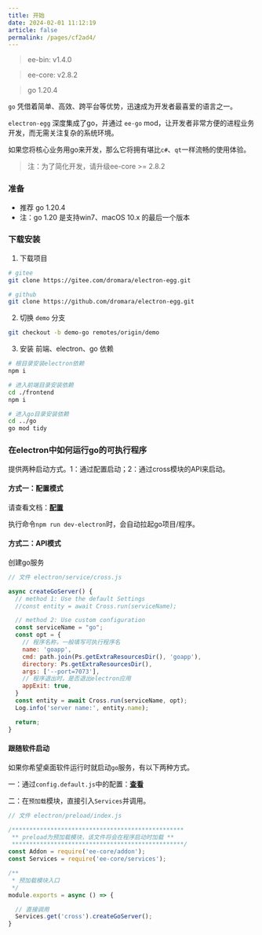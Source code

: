 ```yaml
---
title: 开始
date: 2024-02-01 11:12:19
article: false
permalink: /pages/cf2ad4/
---
```


> ee-bin: v1.4.0

> ee-core: v2.8.2

> go 1.20.4

`go` 凭借着简单、高效、跨平台等优势，迅速成为开发者最喜爱的语言之一。

`electron-egg` 深度集成了go，并通过 `ee-go` mod，让开发者非常方便的进程业务开发，而无需关注复杂的系统环境。

如果您将核心业务用go来开发，那么它将拥有堪比`c#`、`qt`一样流畅的使用体验。

> 注：为了简化开发，请升级ee-core >= 2.8.2

### 准备
- 推荐 go 1.20.4 
- 注：go 1.20 是支持win7、macOS 10.x 的最后一个版本

### 下载安装
1. 下载项目
```bash
# gitee
git clone https://gitee.com/dromara/electron-egg.git

# github
git clone https://github.com/dromara/electron-egg.git
```

2. 切换 `demo` 分支
```bash
git checkout -b demo-go remotes/origin/demo
```

3. 安装 前端、electron、go 依赖
```bash
# 根目录安装electron依赖
npm i

# 进入前端目录安装依赖
cd ./frontend 
npm i

# 进入go目录安装依赖
cd ../go
go mod tidy
```

### 在electron中如何运行go的可执行程序

提供两种启动方式。1：通过配置启动；2：通过cross模块的API来启动。

#### 方式一：配置模式
请查看文档：[**配置**](/pages/9fd5ba/)

执行命令`npm run dev-electron`时，会自动拉起go项目/程序。

#### 方式二：API模式
创建go服务
```javascript  
// 文件 electron/service/cross.js

async createGoServer() {
  // method 1: Use the default Settings
  //const entity = await Cross.run(serviceName);

  // method 2: Use custom configuration
  const serviceName = "go";
  const opt = {
    // 程序名称，一般填写可执行程序名
    name: 'goapp',
    cmd: path.join(Ps.getExtraResourcesDir(), 'goapp'),
    directory: Ps.getExtraResourcesDir(),
    args: ['--port=7073'],
    // 程序退出时，是否退出electron应用
    appExit: true,
  }
  const entity = await Cross.run(serviceName, opt);
  Log.info('server name:', entity.name);

  return;
}
```

#### 跟随软件启动
如果你希望桌面软件运行时就启动`go`服务，有以下两种方式。

一：通过`config.default.js`中的配置：[**查看**](/pages/9fd5ba/)

二：在`预加载`模块，直接引入`Services`并调用。

```javascript
// 文件 electron/preload/index.js

/*************************************************
 ** preload为预加载模块，该文件将会在程序启动时加载 **
 *************************************************/
const Addon = require('ee-core/addon');
const Services = require('ee-core/services');

/**
 * 预加载模块入口
 */
module.exports = async () => {

  // 直接调用
  Services.get('cross').createGoServer();
}
```
